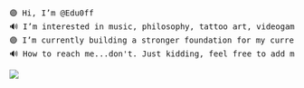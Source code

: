<pre>
🟣 Hi, I’m @Edu0ff  
🔊 I’m interested in music, philosophy, tattoo art, videogames, vampires, politics, sustainable living, and more!  
🟣 I’m currently building a stronger foundation for my current abilities and knowledge.  
🔊 How to reach me...don't. Just kidding, feel free to add me in any of the socials linked in my profile.  
</pre>
  ![](https://readme-spotify-now-playing-gamma.vercel.app/spotify)

<!---
Edu0ff/Edu0ff is a ✨ special ✨ repository because its `README.md` (this file) appears on your GitHub profile.
You can click the Preview link to take a look at your changes.
--->
